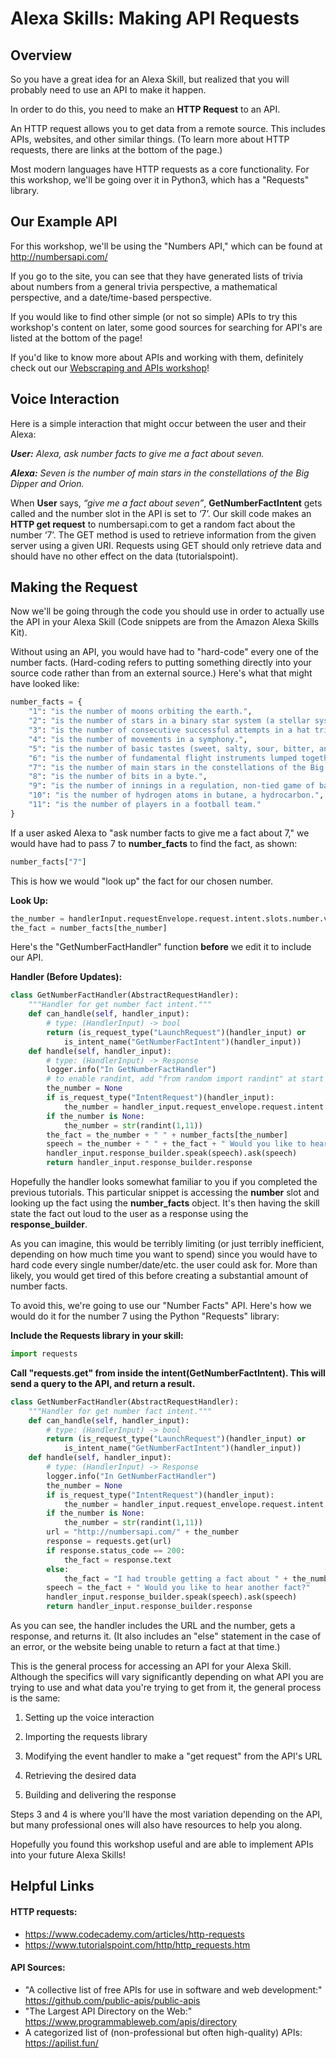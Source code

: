 # Alexa Skills: Making API Requests

## Overview

So you have a great idea for an Alexa Skill, but realized that you will probably need to use an API to make it happen. 

In order to do this, you need to make an __HTTP Request__ to an API. 

An HTTP request allows you to get data from a remote source. This includes APIs, websites, and other similar things. (To learn more about HTTP requests, there are links at the bottom of the page.)

Most modern languages have HTTP requests as a core functionality. For this workshop, we'll be going over it in Python3, which has a "Requests" library. 

## Our Example API

For this workshop, we'll be using the "Numbers API," which can be found at http://numbersapi.com/

If you go to the site, you can see that they have generated lists of trivia about numbers from a general trivia perspective, a mathematical perspective, and a date/time-based perspective.

If you would like to find other simple (or not so simple) APIs to try this workshop's content on later, some good sources for searching for API's are listed at the bottom of the page!

If you'd like to know more about APIs and working with them, definitely check out our [Webscraping and APIs workshop](https://github.com/HackBinghamton/Webscraping-APIsWorkshop)!

## Voice Interaction

Here is a simple interaction that might occur between the user and their Alexa:


*__User:__ Alexa, ask number facts to give me a fact about seven.*

*__Alexa:__ Seven is the number of main stars in the constellations of the Big Dipper and Orion.*

When __User__ says, *“give me a fact about seven”*, __GetNumberFactIntent__ gets called and the number slot in the API is set to ‘7’. Our skill code makes an __HTTP get request__ to numbersapi.com to get a random fact about the number ‘7’. The GET method is used to retrieve information from the given server using a given URI. Requests using GET should only retrieve data and should have no other effect on the data (tutorialspoint).

## Making the Request

Now we'll be going through the code you should use in order to actually use the API in your Alexa Skill (Code snippets are from the Amazon Alexa Skills Kit).

Without using an API, you would have had to "hard-code" every one of the number facts. (Hard-coding refers to putting something directly into your source code rather than from an external source.) Here's what that might have looked like:

```python
number_facts = {
    "1": "is the number of moons orbiting the earth.",
    "2": "is the number of stars in a binary star system (a stellar system consisting of two stars orbiting around their center of mass).",
    "3": "is the number of consecutive successful attempts in a hat trick in sports.",
    "4": "is the number of movements in a symphony.",
    "5": "is the number of basic tastes (sweet, salty, sour, bitter, and umami).",
    "6": "is the number of fundamental flight instruments lumped together on a cockpit display.",
    "7": "is the number of main stars in the constellations of the Big Dipper and Orion.",
    "8": "is the number of bits in a byte.",
    "9": "is the number of innings in a regulation, non-tied game of baseball.",
    "10": "is the number of hydrogen atoms in butane, a hydrocarbon.",
    "11": "is the number of players in a football team."
}
```

If a user asked Alexa to "ask number facts to give me a fact about 7," we would have had to pass 7 to __number_facts__ to find the fact, as shown:

```python
number_facts["7"]
```

This is how we would "look up" the fact for our chosen number.

__Look Up:__

```python
the_number = handlerInput.requestEnvelope.request.intent.slots.number.value
the_fact = number_facts[the_number]
```

Here's the "GetNumberFactHandler" function __before__ we edit it to include our API.

__Handler (Before Updates):__


```python
class GetNumberFactHandler(AbstractRequestHandler):
    """Handler for get number fact intent."""
    def can_handle(self, handler_input):
        # type: (HandlerInput) -> bool
        return (is_request_type("LaunchRequest")(handler_input) or 
            is_intent_name("GetNumberFactIntent")(handler_input))
    def handle(self, handler_input):
        # type: (HandlerInput) -> Response
        logger.info("In GetNumberFactHandler")
        # to enable randint, add "from random import randint" at start of file
        the_number = None
        if is_request_type("IntentRequest")(handler_input):
            the_number = handler_input.request_envelope.request.intent.slots["number"].value
        if the_number is None:
            the_number = str(randint(1,11))
        the_fact = the_number + " " + number_facts[the_number]
        speech = the_number + " " + the_fact + " Would you like to hear another fact?"
        handler_input.response_builder.speak(speech).ask(speech)
        return handler_input.response_builder.response
```

Hopefully the handler looks somewhat familiar to you if you completed the previous tutorials. This particular snippet is accessing the __number__ slot and looking up the fact using the __number_facts__ object. It's then having the skill state the fact out loud to the user as a response using the __response_builder__.


As you can imagine, this would be terribly limiting (or just terribly inefficient, depending on how much time you want to spend) since you would have to hard code every single number/date/etc. the user could ask for. More than likely, you would get tired of this before creating a substantial amount of number facts. 

To avoid this, we're going to use our "Number Facts" API. Here's how we would do it for the number 7 using the Python "Requests" library:

__Include the Requests library in your skill:__

```python
import requests
```

__Call "requests.get" from inside the intent(GetNumberFactIntent). This will send a query to the API, and return a result.__


```python
class GetNumberFactHandler(AbstractRequestHandler):
    """Handler for get number fact intent."""
    def can_handle(self, handler_input):
        # type: (HandlerInput) -> bool
        return (is_request_type("LaunchRequest")(handler_input) or 
            is_intent_name("GetNumberFactIntent")(handler_input))
    def handle(self, handler_input):
        # type: (HandlerInput) -> Response
        logger.info("In GetNumberFactHandler")
        the_number = None
        if is_request_type("IntentRequest")(handler_input):
            the_number = handler_input.request_envelope.request.intent.slots["number"].value
        if the_number is None:
            the_number = str(randint(1,11))
        url = "http://numbersapi.com/" + the_number
        response = requests.get(url)
        if response.status_code == 200:
            the_fact = response.text
        else:
            the_fact = "I had trouble getting a fact about " + the_number + ".";
        speech = the_fact + " Would you like to hear another fact?"
        handler_input.response_builder.speak(speech).ask(speech)
        return handler_input.response_builder.response
```

As you can see, the handler includes the URL and the number, gets a response, and returns it. (It also includes an "else" statement in the case of an error, or the website being unable to return a fact at that time.)

This is the general process for accessing an API for your Alexa Skill. Although the specifics will vary significantly depending on what API you are trying to use and what data you're trying to get from it, the general process is the same:

1. Setting up the voice interaction

1. Importing the requests library

1. Modifying the event handler to make a "get request" from the API's URL

1. Retrieving the desired data

1. Building and delivering the response

Steps 3 and 4 is where you'll have the most variation depending on the API, but many professional ones will also have resources to help you along.

Hopefully you found this workshop useful and are able to implement APIs into your future Alexa Skills!

## Helpful Links

#### HTTP requests: 
 - https://www.codecademy.com/articles/http-requests
 - https://www.tutorialspoint.com/http/http_requests.htm

#### API Sources:
 - "A collective list of free APIs for use in software and web development:" https://github.com/public-apis/public-apis
 - "The Largest API Directory on the Web:" https://www.programmableweb.com/apis/directory
 - A categorized list of (non-professional but often high-quality) APIs: https://apilist.fun/





